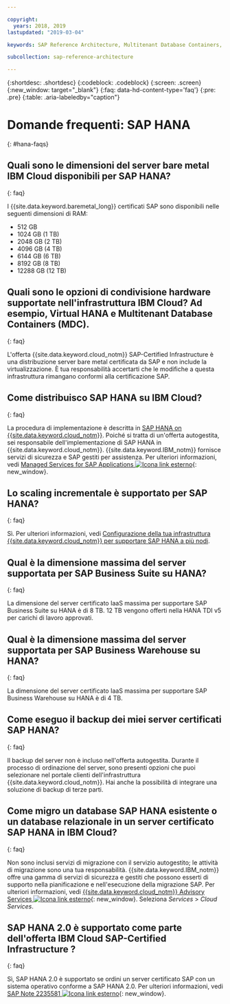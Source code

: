 ```yaml
---

copyright:
  years: 2018, 2019
lastupdated: "2019-03-04"

keywords: SAP Reference Architecture, Multitenant Database Containers, MDC, database, SAP HANA

subcollection: sap-reference-architecture

---
```


{:shortdesc: .shortdesc}
{:codeblock: .codeblock}
{:screen: .screen}
{:new_window: target="_blank"}
{:faq: data-hd-content-type='faq'}
{:pre: .pre}
{:table: .aria-labeledby="caption"}

# Domande frequenti: SAP HANA
{: #hana-faqs}

## Quali sono le dimensioni del server bare metal IBM Cloud disponibili per SAP HANA?
{: faq}

I {{site.data.keyword.baremetal_long}} certificati SAP sono disponibili nelle seguenti dimensioni di RAM:
* 512 GB
* 1024 GB (1 TB)
* 2048 GB (2 TB)
* 4096 GB (4 TB)
* 6144 GB (6 TB)
* 8192 GB (8 TB)
* 12288 GB (12 TB)

## Quali sono le opzioni di condivisione hardware supportate nell'infrastruttura IBM Cloud? Ad esempio, Virtual HANA e Multitenant Database Containers (MDC).
{: faq}

L'offerta {{site.data.keyword.cloud_notm}} SAP-Certified Infrastructure è una distribuzione server bare metal certificata da SAP e non include la virtualizzazione. È tua responsabilità accertarti che le modifiche a questa infrastruttura rimangano conformi alla certificazione SAP.

## Come distribuisco SAP HANA su IBM Cloud?
{: faq}

La procedura di implementazione è descritta in [SAP HANA on {{site.data.keyword.cloud_notm}}](/docs/infrastructure/sap-hana?topic=sap-hana-getting-started#getting-started). Poiché si tratta di un'offerta autogestita, sei responsabile dell'implementazione di SAP HANA in {{site.data.keyword.cloud_notm}}. {{site.data.keyword.IBM_notm}} fornisce servizi di sicurezza e SAP gestiti per assistenza. Per ulteriori informazioni, vedi [Managed Services for SAP Applications ![Icona link esterno](../../icons/launch-glyph.svg "Icona link esterno")](https://www.ibm.com/cloud/sap/managed){: new_window}.

## Lo scaling incrementale è supportato per SAP HANA?
{: faq}

Sì. Per ulteriori informazioni, vedi [Configurazione della tua infrastruttura {{site.data.keyword.cloud_notm}} per supportare SAP HANA a più nodi](/docs/infrastructure/sap-hana?topic=sap-hana-multi-node-storage#multi-node-storage).

## Qual è la dimensione massima del server supportata per SAP Business Suite su HANA?
{: faq}

La dimensione del server certificato IaaS massima per supportare SAP Business Suite su HANA è di 8 TB. 12 TB vengono offerti nella HANA TDI v5 per carichi di lavoro approvati.

##  Qual è la dimensione massima del server supportata per SAP Business Warehouse su HANA?
{: faq}

La dimensione del server certificato IaaS massima per supportare SAP Business Warehouse su HANA è di 4 TB.

## Come eseguo il backup dei miei server certificati SAP HANA?
{: faq}

Il backup del server non è incluso nell'offerta autogestita. Durante il processo di ordinazione del server, sono presenti opzioni che puoi selezionare nel portale clienti dell'infrastruttura {{site.data.keyword.cloud_notm}}. Hai anche la possibilità di integrare una soluzione di backup di terze parti.

## Come migro un database SAP HANA esistente o un database relazionale in un server certificato SAP HANA in IBM Cloud?
{: faq}

Non sono inclusi servizi di migrazione con il servizio autogestito; le attività di migrazione sono una tua responsabilità. {{site.data.keyword.IBM_notm}} offre una gamma di servizi di sicurezza e gestiti che possono esserti di supporto nella pianificazione e nell'esecuzione della migrazione SAP. Per ulteriori informazioni, vedi [{{site.data.keyword.cloud_notm}} Advisory Services ![Icona link esterno](../../icons/launch-glyph.svg "Icona link esterno")](https://ibm.com/us-en/marketplace/cloud-consulting-services){: new_window}. Seleziona *Services* > *Cloud Services*.

## SAP HANA 2.0 è supportato come parte dell'offerta IBM Cloud SAP-Certified Infrastructure ?
{: faq}

Sì, SAP HANA 2.0 è supportato se ordini un server certificato SAP con un sistema operativo conforme a SAP HANA 2.0. Per ulteriori informazioni, vedi [SAP Note 2235581 ![Icona link esterno](../../icons/launch-glyph.svg "Icona link esterno")](https://launchpad.support.sap.com/#/notes/2235581){: new_window}.
